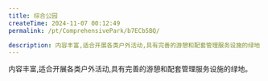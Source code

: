 ```yaml
---
title: 综合公园
createTime: 2024-11-07 00:12:49
permalink: /pt/ComprehensivePark/b7ECb5BQ/

description: 内容丰富,适合开展各类户外活动,具有完善的游憩和配套管理服务设施的绿地
---
```


内容丰富,适合开展各类户外活动,具有完善的游憩和配套管理服务设施的绿地。